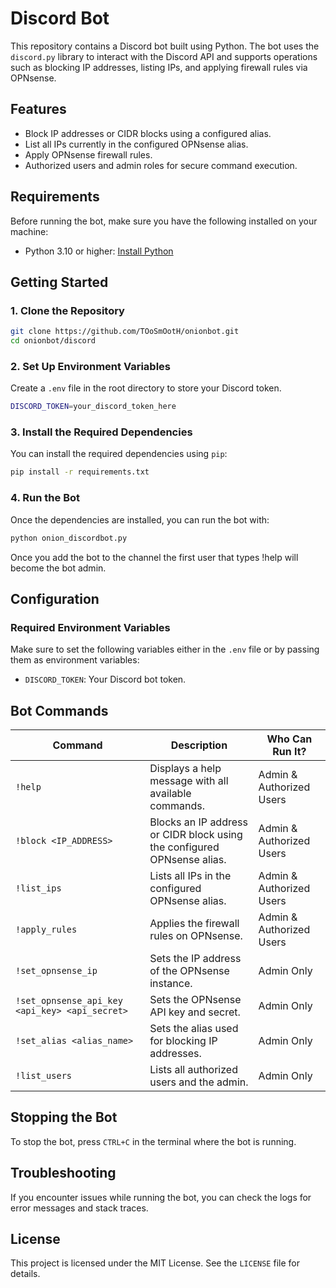 
# Discord Bot

This repository contains a Discord bot built using Python. The bot uses the `discord.py` library to interact with the Discord API and supports operations such as blocking IP addresses, listing IPs, and applying firewall rules via OPNsense.

## Features

- Block IP addresses or CIDR blocks using a configured alias.
- List all IPs currently in the configured OPNsense alias.
- Apply OPNsense firewall rules.
- Authorized users and admin roles for secure command execution.

## Requirements

Before running the bot, make sure you have the following installed on your machine:

- Python 3.10 or higher: [Install Python](https://www.python.org/downloads/)

## Getting Started

### 1. Clone the Repository

```bash
git clone https://github.com/TOoSmOotH/onionbot.git
cd onionbot/discord
```

### 2. Set Up Environment Variables

Create a `.env` file in the root directory to store your Discord token.

```bash
DISCORD_TOKEN=your_discord_token_here
```

### 3. Install the Required Dependencies

You can install the required dependencies using `pip`:

```bash
pip install -r requirements.txt
```

### 4. Run the Bot

Once the dependencies are installed, you can run the bot with:

```bash
python onion_discordbot.py
```

Once you add the bot to the channel the first user that types !help will become the bot admin. 

## Configuration

### Required Environment Variables

Make sure to set the following variables either in the `.env` file or by passing them as environment variables:

- `DISCORD_TOKEN`: Your Discord bot token.


## Bot Commands

| Command               | Description                                                                 | Who Can Run It?        |
|-----------------------|-----------------------------------------------------------------------------|------------------------|
| `!help`               | Displays a help message with all available commands.                        | Admin & Authorized Users|
| `!block <IP_ADDRESS>` | Blocks an IP address or CIDR block using the configured OPNsense alias.      | Admin & Authorized Users|
| `!list_ips`           | Lists all IPs in the configured OPNsense alias.                             | Admin & Authorized Users|
| `!apply_rules`        | Applies the firewall rules on OPNsense.                                      | Admin & Authorized Users|
| `!set_opnsense_ip`    | Sets the IP address of the OPNsense instance.                               | Admin Only             |
| `!set_opnsense_api_key <api_key> <api_secret>` | Sets the OPNsense API key and secret.              | Admin Only             |
| `!set_alias <alias_name>`  | Sets the alias used for blocking IP addresses.                           | Admin Only             |
| `!list_users`         | Lists all authorized users and the admin.                                   | Admin Only             |

## Stopping the Bot

To stop the bot, press `CTRL+C` in the terminal where the bot is running.

## Troubleshooting

If you encounter issues while running the bot, you can check the logs for error messages and stack traces.

## License

This project is licensed under the MIT License. See the `LICENSE` file for details.